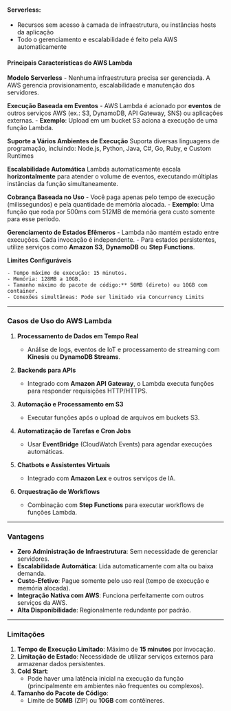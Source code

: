 #### Serverless:
- Recursos sem acesso à camada de infraestrutura, ou instâncias hosts da aplicação
- Todo o gerenciamento e escalabilidade é feito pela AWS automaticamente

#### **Principais Características do AWS Lambda**
**Modelo Serverless**
    - Nenhuma infraestrutura precisa ser gerenciada. A AWS gerencia provisionamento, escalabilidade e manutenção dos servidores.

**Execução Baseada em Eventos**
    - AWS Lambda é acionado por **eventos** de outros serviços AWS (ex.: S3, DynamoDB, API Gateway, SNS) ou aplicações externas.
    - **Exemplo**: Upload em um bucket S3 aciona a execução de uma função Lambda.

**Suporte a Vários Ambientes de Execução**
    Suporta diversas linguagens de programação, incluindo:
	    Node.js, Python, Java, C#, Go, Ruby, e Custom Runtimes

**Escalabilidade Automática**
    Lambda automaticamente escala **horizontalmente** para atender o volume de eventos, executando múltiplas instâncias da função simultaneamente.

**Cobrança Baseada no Uso**
    - Você paga apenas pelo tempo de execução (milissegundos) e pela quantidade de memória alocada.
    - **Exemplo**: Uma função que roda por 500ms com 512MB de memória gera custo somente para esse período.

**Gerenciamento de Estados Efêmeros**
    - Lambda não mantém estado entre execuções. Cada invocação é independente.
    - Para estados persistentes, utilize serviços como **Amazon S3**, **DynamoDB** ou **Step Functions**.

**Limites Configuráveis**
    
    - Tempo máximo de execução: 15 minutos.
    - Memória: 128MB a 10GB.
    - Tamanho máximo do pacote de código:** 50MB (direto) ou 10GB com container.
    - Conexões simultâneas: Pode ser limitado via Concurrency Limits

---

### **Casos de Uso do AWS Lambda**

1. **Processamento de Dados em Tempo Real**
    
    - Análise de logs, eventos de IoT e processamento de streaming com **Kinesis** ou **DynamoDB Streams**.
2. **Backends para APIs**
    
    - Integrado com **Amazon API Gateway**, o Lambda executa funções para responder requisições HTTP/HTTPS.
3. **Automação e Processamento em S3**
    
    - Executar funções após o upload de arquivos em buckets S3.
4. **Automatização de Tarefas e Cron Jobs**
    
    - Usar **EventBridge** (CloudWatch Events) para agendar execuções automáticas.
5. **Chatbots e Assistentes Virtuais**
    
    - Integrado com **Amazon Lex** e outros serviços de IA.
6. **Orquestração de Workflows**
    
    - Combinação com **Step Functions** para executar workflows de funções Lambda.

---

### **Vantagens**

- **Zero Administração de Infraestrutura**: Sem necessidade de gerenciar servidores.
- **Escalabilidade Automática**: Lida automaticamente com alta ou baixa demanda.
- **Custo-Efetivo**: Pague somente pelo uso real (tempo de execução e memória alocada).
- **Integração Nativa com AWS**: Funciona perfeitamente com outros serviços da AWS.
- **Alta Disponibilidade**: Regionalmente redundante por padrão.

---

### **Limitações**

1. **Tempo de Execução Limitado**: Máximo de **15 minutos** por invocação.
2. **Limitação de Estado**: Necessidade de utilizar serviços externos para armazenar dados persistentes.
3. **Cold Start**:
    - Pode haver uma latência inicial na execução da função (principalmente em ambientes não frequentes ou complexos).
4. **Tamanho do Pacote de Código**:
    - Limite de **50MB** (ZIP) ou **10GB** com contêineres.